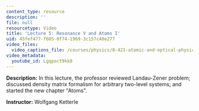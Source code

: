 ```yaml
---
content_type: resource
description: ''
file: null
resourcetype: Video
title: 'Lecture 5: Resonance V and Atoms I'
uid: 45fef477-f605-0f74-1969-3c157c40e277
video_files:
  video_captions_file: /courses/physics/8-421-atomic-and-optical-physics-i-spring-2014/video-lectures/lecture-5-resonance-v-and-atoms-i/Lgqpoct9kk8.vtt
video_metadata:
  youtube_id: Lgqpoct9kk8
---
```


**Description:** In this lecture, the professor reviewed Landau-Zener problem; discussed density matrix formalism for arbitrary two-level systems; and started the new chapter "Atoms".

**Instructor:** Wolfgang Ketterle